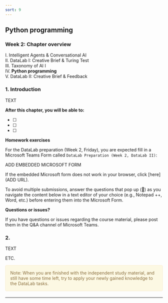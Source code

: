 ```yaml
---
sort: 9
---
```


## __Python programming__

### Week 2: Chapter overview

I. Intelligent Agents & Conversational AI <br>
II. DataLab I: Creative Brief & Turing Test <br>
III. Taxonomy of AI I <br>
IV. __Python programming__ <br>
V. DataLab II: Creative Brief & Feedback <br>

### 1. Introduction 

TEXT 

__After this chapter, you will be able to:__

- [ ]
- [ ]
- [ ]


__Homework exercises__

For the DataLab preparation (Week 2, Friday), you are expected fill in a Microsoft Teams Form called ```DataLab Preparation (Week 2, DataLab II)```:

ADD EMBEDDED MICROSOFT FORM

If the embedded Microsoft form does not work in your browser, click [here](ADD URL).

To avoid multiple submissions, answer the questions that pop up (:pencil:) as you navigate the content below in a text editor of your choice (e.g., Notepad ++, Word, etc.) before entering them into the Microsoft Form. 

__Questions or issues?__

If you have questions or issues regarding the course material, please post them in the Q&A channel of Microsoft Teams. 

### 2. 

TEXT

ETC.

<div style="padding: 15px; border: 1px solid transparent; border-color: transparent; margin-bottom: 20px; border-radius: 4px; color: #8a6d3b;; background-color: #fcf8e3; border-color: #faebcc;">
Note: When you are finished with the independent study material, and still have some time left, try to apply your newly gained knowledge to the DataLab tasks.
</div>

***

